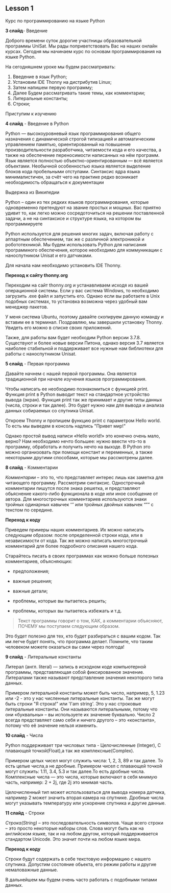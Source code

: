 ## Lesson 1

Курс по программированию на языке Python 

**3 слайд**- Введение

Доброго времени суток дорогие участницы образовательной программы UniSat. Мы
рады поприветствовать Вас на наших онлайн курсах. Сегодня мы начинаем курс по основам программирования на языке Python.

На сегодняшнем уроке мы будем рассматривать:
1) Введение в язык Python;
2) Установим IDE Thonny на дистрибутив Linux;
3) Затем напишем первую программу;
4) Далее Будем рассматривать такие темы, как комментарии;
5) Литеральные константы;
6) Строки;

Приступим к изучению


**4 cлайд** - Введение в Python

Python  — высокоуровневый язык программирования общего назначения с динамической строгой типизацией и автоматическим управлением памятью, ориентированный на повышение производительности разработчика, читаемости кода и его качества, а также на обеспечение переносимости написанных на нём программ. Язык является полностью объектно-ориентированным — всё является объектами. Необычной особенностью языка является выделение блоков кода пробельными отступами. Синтаксис ядра языка минималистичен, за счёт чего на практике редко возникает необходимость обращаться к документации 

Выдержка из Википедии

Python – один из тех редких языков программирования, которые одновременно претендуют на звание простых и мощных. Вас приятно удивит то, как легко можно сосредоточиться на решении поставленной задачи, а не на синтаксисе и структуре языка, на котором вы программируете

Python используется для решения многих задач, включая работу с аппартным обеспечением, так же с различной электроникой и робототехникой. Мы будем использовать Python для написания программного обеспечения, которое необходимо для коммуникации с наноспутником Unisat и его датчиками.


Для начала нам необходимо установить IDE Thonny. 

**Переход к сайту thonny.org**

Переходим на сайт thonny.org и устанавливаем исходя из вашей операционной системы. Если у вас система Windows, то необходимо загрузить .exe файл и запустить его. Однако если вы работаете в Unix подобных системах, то установка возможна через удобный вам менеджер пакетов.

У меня система Ubuntu, поэтому давайте скопируем данную команду и вставим ее в терминал. Поздравляю, мы завершили установку Thonny.  Увидеть его можно в списке своих приложений.

Также, для работы вам будет необходим Python версии 3.7.8. Существуют и более новые версии Питона, однако версия 3.7 является наиболее стабильной и поддерживает все нужные нам библиотеки для работы с наноспутником Unisat.

**5 слайд** - Первая программа

Давайте начнем с нашей первой программы. Она является традиционной при начале изучения языков программирования. 

Чтобы написать ее необходимо познакомиться с функцией print. Функция print в Python выводит текст на стандартное устройство вывода (экран).  Функция print так же принимает и другие типы данных (числа, строки и так далее). Это будет нужно нам для вывода и анализа данных собираемых со спутника Unisat.

Откроем Thonny и пропишем функцию print c параметром Hello world. То есть мы выведем в консоль надпись "Привет мир!"

Однако простой вывод написи «Hello world!» это конечно очень мало, верно? Нам необходимо нечто большее: нужно ввести что-то в программу, обработать и получить нечто на выходе. В Python это можно организовать при помощи констант и переменных, а также некоторыми другими способами, которые мы рассмотрены далее.

**8 слайд** - Комментарии

*Комментарии* – это то, что представляет интерес лишь как заметка для читающего программу.    Рассмотрим синтаксис. Однострочный комментарии пишутся после знака решетка, и представляют обьяснение какого-либо функционала в коде или иное сообщение от автора. Для многострочных комментариев используются знаки тройных одинарных кавычек ‘‘’ или тройных двойных кавычек “”” с текстом по середине.

**Переход к коду**

Приведем примеры наших комментариев. Их можно написать следующим образом: после определенной строки кода, или в независимости от кода. Так же можно написать многострочный комментарий для более подробного описания нашего кода.


Старайтесь писать в своих программах как можно больше полезных комментариев, объясняющих: 

- предположения; 

- важные решения; 

- важные детали;

- проблемы, которые вы пытаетесь решить;

- проблемы, которых вы пытаетесь избежать и т.д. 

>  Текст программы говорит о том, КАК, а комментарии объясняют, ПОЧЕМУ мы поступаем следующим образом.

 Это будет полезно для тех, кто будет разбираться с вашим кодом. Так им легче будет понять, что программа делает. Помните, что таким человеком можете оказаться вы сами через полгода!

**9 слайд** - Литеральные константы

Литерал (англ. literal) — запись в исходном коде компьютерной программы, представляющая собой фиксированное значение. Литералами также называют представление значения некоторого типа данных.

Примером литеральной константы может быть число, например, 5, 1.23 или -2 - это у нас численные литеральные константы. Так же могут быть строки "Я строка!" или 'I'am string'. Это у нас строковые литеральные константы. Они называются литеральными, потому что они «буквальны» – вы используете их значение буквально. Число 2 всегда представляет само себя и ничего другого – это «константа», потому что её значение нельзя изменить.

**10 слайд** - Числа

Python поддерживает три числовых типа - Целочисленные (Integer), С плавающей точкой(Float),а так же комплексные(Complex).

Примером целых чисел могут служить числа: 1, 2, 3, 89 и так далее. То есть целые числа,а не дробные. Примером чисел с плавающей точкой могут служить: 1.11, 3.4, 5.3 и так далее.То есть дробные числа. Комплексные числа — это числа, которые включают в себя мнимую часть, например: 2 + 2j, где 2j это мнимая часть.

Целочисленный тип может использоваться для вывода номера датчика, например 2 может значить вторая камера на спутнике. Дробные числа могут указывать температуру или ускорение спутника и другие данные.

**11 слайд** - Строки

*Строка(String)* – это последовательность символов. Чаще всего строки – это просто некоторые наборы слов. Слова могут быть как на английском языке, так и на любом другом, который поддерживается стандартом Unicode. Это значит почти на любом языке мира.

**Переход к коду**

Строки будут содержать в себе текстовую информацию с нашего спутника. Допустим состояние обьекта, его режим работы и другие немаловажные данные.

В дальнейшем мы будем очень часто работать с подобными типами данных.

